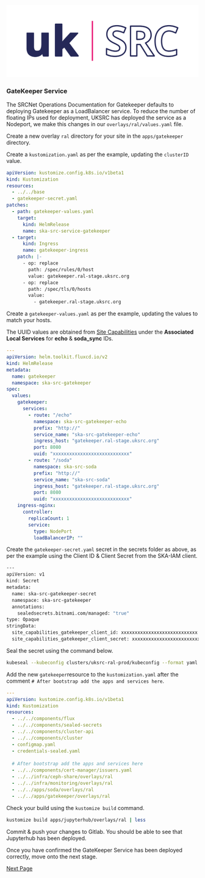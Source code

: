 ![Local Image](images/SKAO_ukSRC_logo_nostrapline_colour_rgb.png)
### GateKeeper Service

The SRCNet Operations Documentation for Gatekeeper defaults to deploying Gatekeeper as a LoadBalancer service. To reduce the number of floating IPs used for deployment, UKSRC has deployed the service as a Nodeport, we make this changes in our `overlays/ral/values.yaml` file.

Create a new overlay `ral` directory for your site in the `apps/gatekeeper` directory.

Create a `kustomization.yaml` as per the example,  updating the `clusterID` value.

```yaml
apiVersion: kustomize.config.k8s.io/v1beta1
kind: Kustomization
resources:
  - ../../base
  - gatekeeper-secret.yaml
patches:
  - path: gatekeeper-values.yaml
    target:
      kind: HelmRelease
      name: ska-src-service-gatekeeper
  - target:
      kind: Ingress
      name: gatekeeper-ingress
    patch: |-
      - op: replace
        path: /spec/rules/0/host
        value: gatekeeper.ral-stage.uksrc.org
      - op: replace
        path: /spec/tls/0/hosts
        value:
          - gatekeeper.ral-stage.uksrc.org
```

Create a `gatekeeper-values.yaml` as per the example, updating the values to match your hosts. 

The UUID values are obtained from [Site Capabilities](https://site-capabilities.srcdev.skao.int/) under the **Associated Local Services** for **echo** & **soda_sync** IDs.

```yaml
---
apiVersion: helm.toolkit.fluxcd.io/v2
kind: HelmRelease
metadata:
  name: gatekeeper
  namespace: ska-src-gatekeeper
spec:
  values:
    gatekeeper:
      services:
        - route: "/echo"
          namespace: ska-src-gatekeeper-echo
          prefix: "http://"
          service_name: "ska-src-gatekeeper-echo"
          ingress_host: "gatekeeper.ral-stage.uksrc.org"
          port: 8080
          uuid: "xxxxxxxxxxxxxxxxxxxxxxxxxxxx"
        - route: "/soda"
          namespace: ska-src-soda
          prefix: "http://"
          service_name: "ska-src-soda"
          ingress_host: "gatekeeper.ral-stage.uksrc.org"
          port: 8080
          uuid: "xxxxxxxxxxxxxxxxxxxxxxxxxxxx"
    ingress-nginx:
      controller:
        replicaCount: 1
        service:
          type: NodePort
          loadBalancerIP: ""          
```

Create the `gatekeeper-secret.yaml` secret in the secrets folder as above, as per the example using the Client ID & Client Secret from the SKA-IAM client.

```sh
---
apiVersion: v1
kind: Secret
metadata:
  name: ska-src-gatekeeper-secret
  namespace: ska-src-gatekeeper
  annotations:
    sealedsecrets.bitnami.com/managed: "true"
type: Opaque
stringData:
  site_capabilities_gatekeeper_client_id: xxxxxxxxxxxxxxxxxxxxxxxxxxxx
  site_capabilities_gatekeeper_client_secret: xxxxxxxxxxxxxxxxxxxxxxxxxxxx
```

Seal the secret using the command below.

```sh
kubeseal --kubeconfig clusters/uksrc-ral-prod/kubeconfig --format yaml --controller-name sealed-secrets --controller-namespace sealed-secrets-system --secret-file secrets/uksrc-ral-prod/gatekeeper-secret.yaml --sealed-secret-file apps/gatekeeper/overlays/ral-stage/gatekeeper-secret.yaml
```

Add the new `gatekeeper`resource to the `kustomization.yaml` after the comment `# After bootstrap add the apps and services here`.

```yaml
---
apiVersion: kustomize.config.k8s.io/v1beta1
kind: Kustomization
resources:
  - ../../components/flux
  - ../../components/sealed-secrets
  - ../../components/cluster-api
  - ../../components/cluster
  - configmap.yaml
  - credentials-sealed.yaml

  # After bootstrap add the apps and services here
  - ../../components/cert-manager/issuers.yaml
  - ../../infra/ceph-share/overlays/ral
  - ../../infra/monitoring/overlays/ral
  - ../../apps/soda/overlays/ral
  - ../../apps/gatekeeper/overlays/ral
```

Check your build using the `kustomize build` command. 

```sh
kustomize build apps/jupyterhub/overlays/ral | less
```

Commit & push your changes to Gitlab. You should be able to see that Jupyterhub has been deployed.

Once you have confirmed the GateKeeper Service has been deployed correctly, move onto the next stage.

[Next Page](./deploy-jupyterhub.md)